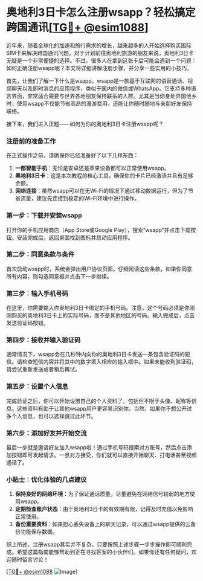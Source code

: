 # 奥地利3日卡怎么注册wsapp？轻松搞定跨国通讯[[TG💪+ @esim1088](https://t.me/s/esim1088)]

近年来，随着全球化的加速和旅行需求的增长，越来越多的人开始选择购买国际SIM卡来解决跨国通讯问题。对于计划前往奥地利旅游的朋友来说，奥地利3日卡无疑是一个非常便捷的选择。不过，很多人在拿到这张卡后可能会遇到一个问题：如何正确注册wsapp呢？本文将详细讲解注册步骤，并分享一些实用的小技巧。

首先，让我们了解一下什么是wsapp。wsapp是一款基于互联网的语音通话、视频聊天以及即时消息的应用程序，类似于国内的微信或WhatsApp。它支持多种语言界面，非常适合需要与世界各地朋友保持联系的人群。尤其是当你身处异国他乡时，使用wsapp不仅能节省高昂的漫游费用，还能让你随时随地与亲朋好友保持联络。

接下来，我们进入正题——如何为你的奥地利3日卡注册wsapp呢？

### 注册前的准备工作

在正式操作之前，请确保你已经准备好了以下几样东西：
1. **一部智能手机**：无论是安卓还是苹果设备都可以正常使用wsapp。
2. **奥地利3日卡**：这是本次教程的核心工具，确保你的卡片已经激活并且有足够余额。
3. **网络连接**：虽然wsapp可以在无Wi-Fi的情况下通过移动数据运行，但为了节省流量，建议先连接到稳定的Wi-Fi环境中进行操作。

### 第一步：下载并安装wsapp

打开你的手机应用商店（App Store或Google Play），搜索“wsapp”并点击下载按钮。安装完成后，返回桌面找到图标并启动应用程序。

### 第二步：同意条款与条件

首次启动wsapp时，系统会弹出用户协议页面。仔细阅读这些条款，如果你同意所有内容，则勾选同意框并点击下一步继续。

### 第三步：输入手机号码

在这里，你需要输入你奥地利3日卡绑定的手机号码。注意，这个号码必须是你刚刚购买的奥地利3日卡上的实际号码，而不是其他地区的号码。输入完成后，点击发送验证码按钮。

### 第四步：接收并输入验证码

通常情况下，wsapp会在几秒钟内向你的奥地利3日卡发送一条包含验证码的短信。请检查短信内容并将其中的数字填入相应的输入框中。如果未能收到验证码，请尝试重新发送或者稍后再试。

### 第五步：设置个人信息

完成验证之后，你可以开始设置自己的个人资料了。包括但不限于头像、昵称等信息。这些资料有助于让其他wsapp用户更容易识别你。当然，如果你不想公开过多个人信息，也可以选择跳过此环节。

### 第六步：添加好友并开始交流

最后一步就是邀请好友加入wsapp啦！通过手机号码搜索对方账号，然后点击添加按钮即可发起请求。一旦对方接受，你们就可以直接开始聊天、打电话甚至视频通话了。

### 小贴士：优化体验的几点建议

1. **保持良好的网络环境**：为了保证通话质量，尽量避免在网络信号较弱的地方使用wsapp。
2. **定期检查账户状态**：由于奥地利3日卡的有效期有限，记得及时充值以免影响正常使用。
3. **备份重要资料**：如果担心丢失设备上的聊天记录，可以通过wsapp提供的云备份功能保存数据。

综上所述，注册wsapp其实并不复杂，只要按照上述步骤一步步操作即可顺利完成。希望这篇指南能够帮助到正在寻找答案的小伙伴们。如果你还有任何疑问，欢迎随时留言讨论！

[[TG💪+ @esim1088](https://t.me/s/esim1088) ![Image](https://i.postimg.cc/4NQfJmqS/Snipaste-2025-05-13-00-14-12.png)]